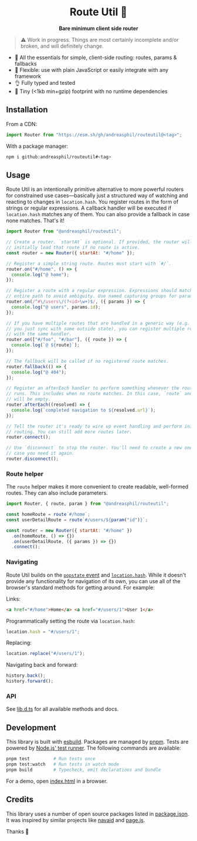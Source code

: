 <h1 align="center">
  Route Util 🪿
</h1>

<p align="center">
  <strong>Bare minimum client side router</strong>
</p>

> ⚠️ Work in progress. Things are most certainly incomplete and/or broken, and
> will definitely change.

- 🍱 All the essentials for simple, client-side routing: routes, params & fallbacks
- 🐙 Flexible: use with plain JavaScript or easily integrate with any framework
- 👌 Fully typed and tested
- 🐛 Tiny (<1kb min+gzip) footprint with no runtime dependencies

## Installation

From a CDN:

```js
import Router from "https://esm.sh/gh/andreasphil/routeutil@<tag>";
```

With a package manager:

```sh
npm i github:andreasphil/routeutil#<tag>
```

## Usage

Route Util is an intentionally primitive alternative to more powerful routers for constrained use cases—basically just a structured way of watching and reacting to changes in `location.hash`. You register routes in the form of strings or regular expressions. A callback handler will be executed if `location.hash` matches any of them. You can also provide a fallback in case none matches. That's it!

```js
import Router from "@andreasphil/routeutil";

// Create a router. `startAt` is optional. If provided, the router will
// initially load that route if no route is active.
const router = new Router({ startAt: "#/home" });

// Register a simple string route. Routes must start with `#/`.
router.on("#/home", () => {
  console.log("@ home");
});

// Register a route with a regular expression. Expressions should match the
// entire path to avoid ambiguity. Use named capturing groups for paramters.
router.on(/^#\/users\/(?<id>\w+)$/, ({ params }) => {
  console.log("@ users", params.id);
});

// If you have multiple routes that are handled in a generic way (e.g. if
// you just sync with some outside state), you can register multiple routes
// with the same handler.
router.on(["#/foo", "#/bar"], ({ route }) => {
  console.log(`@ ${route}`);
});

// The fallback will be called if no registered route matches.
router.fallback(() => {
  console.log("@ 404");
});

// Register an afterEach handler to perform something whenever the router
// runs. This includes when no route matches. In this case, `route` and `params`
// will be empty.
router.afterEach((resolved) => {
  console.log(`completed navigation to ${resolved.url}`);
});

// Tell the router it's ready to wire up event handling and perform initial
// routing. You can still add more routes later.
router.connect();

// Use `disconnect` to stop the router. You'll need to create a new one in
// case you need it again.
router.disconnect();
```

### Route helper

The `route` helper makes it more convenient to create readable, well-formed routes. They can also include parameters.

```js
import Router, { route, param } from "@andreasphil/routeutil";

const homeRoute = route`#/home`;
const userDetailRoute = route`#/users/${param("id")}`;

const router = new Router({ startAt: "#/home" })
  .on(homeRoute, () => {})
  .on(userDetailRoute, ({ params }) => {})
  .connect();
```

### Navigating

Route Util builds on the [`popstate` event](https://developer.mozilla.org/en-US/docs/Web/API/Window/popstate_event) and [`location.hash`](https://developer.mozilla.org/en-US/docs/Web/API/Location/hash). While it doesn't provide any functionality for navigation of its own, you can use all of the browser's standard methods for getting around. For example:

Links:

```html
<a href="#/home">Home</a> <a href="#/users/1">User 1</a>
```

Programmatically setting the route via `location.hash`:

```js
location.hash = "#/users/1";
```

Replacing:

```js
location.replace("#/users/1");
```

Navigating back and forward:

```js
history.back();
history.forward();
```

### API

See [lib.d.ts](./dist/lib.d.ts) for all available methods and docs.

## Development

This library is built with [esbuild](https://esbuild.github.io). Packages are managed by [pnpm](https://pnpm.io). Tests are powered by [Node.js' test runner](https://nodejs.org/en/learn/test-runner/introduction). The following commands are available:

```sh
pnpm test         # Run tests once
pnpm test:watch   # Run tests in watch mode
pnpm build        # Typecheck, emit declarations and bundle
```

For a demo, open [index.html](./index.html) in a browser.

## Credits

This library uses a number of open source packages listed in [package.json](./package.json). It was inspired by similar projects like [navaid](https://github.com/lukeed/navaid) and [page.js](https://github.com/visionmedia/page.js).

Thanks 🙏
